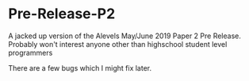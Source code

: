 # Pre-Release-P2
A jacked up version of the Alevels May/June 2019 Paper 2 Pre Release.
Probably won't interest anyone other than highschool student level programmers

There are a few bugs which I might fix later. 
